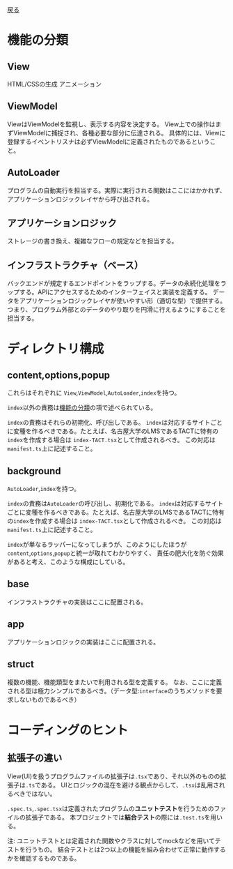 [戻る](../README.md)

# 機能の分類

## View
HTML/CSSの生成
アニメーション

## ViewModel
ViewはViewModelを監視し、表示する内容を決定する。
View上での操作はまずViewModelに捕捉され、各種必要な部分に伝達される。
具体的には、Viewに登録するイベントリスナは必ずViewModelに定義されたものであるということ。

## AutoLoader
プログラムの自動実行を担当する。実際に実行される関数はここにはかかれず、アプリケーションロジックレイヤから呼び出される。

## アプリケーションロジック
ストレージの書き換え、複雑なフローの規定などを担当する。

## インフラストラクチャ（ベース）
バックエンドが規定するエンドポイントをラップする。データの永続化処理をラップする。APIにアクセスするためのインターフェイスと実装を定義する。
データをアプリケーションロジックレイヤが使いやすい形（適切な型）で提供する。
つまり、プログラム外部とのデータのやり取りを円滑に行えるようにすることを担当する。

# ディレクトリ構成

## content,options,popup
これらはそれぞれに
`View`,`ViewModel`,`AutoLoader`,`index`を持つ。

`index`以外の責務は[機能の分類](#機能の分類)の項で述べられている。

`index`の責務はそれらの初期化、呼び出しである。
`index`は対応するサイトごとに変種を作るべきである。たとえば、名古屋大学のLMSであるTACTに特有の`index`を作成する場合は
`index-TACT.tsx`として作成されるべき。
この対応は`manifest.ts`上に記述すること。

## background
`AutoLoader`,`index`を持つ。

`index`の責務は`AutoLoader`の呼び出し、初期化である。
`index`は対応するサイトごとに変種を作るべきである。たとえば、名古屋大学のLMSであるTACTに特有の`index`を作成する場合は
`index-TACT.tsx`として作成されるべき。
この対応は`manifest.ts`上に記述すること。

`index`が単なるラッパーになってしまうが、このようにしたほうが`content`,`options`,`popup`と統一が取れてわかりやすく、
責任の肥大化を防ぐ効果があると考え、このような構成にしている。

## base
インフラストラクチャの実装はここに配置される。

## app
アプリケーションロジックの実装はここに配置される。

## struct
複数の機能、機能類型をまたいで利用される型を定義する。
なお、ここに定義される型は極力シンプルであるべき。（データ型:`interface`のうちメソッドを要求しないものであるべき）

# コーディングのヒント

## 拡張子の違い
View(UI)を扱うプログラムファイルの拡張子は`.tsx`であり、それ以外のものの拡張子は`.ts`である。
UIとロジックの混在を避ける観点からして、`.tsx`は乱用されるべきではない。

`.spec.ts`,`.spec.tsx`は定義されたプログラムの**ユニットテスト**を行うためのファイルの拡張子である。
本プロジェクトでは**結合テスト**の際には`.test.ts`を用いる。

注: ユニットテストとは定義された関数やクラスに対してmockなどを用いてテストを行うもの。
結合テストとは2つ以上の機能を組み合わせて正常に動作するかを確認するものである。
